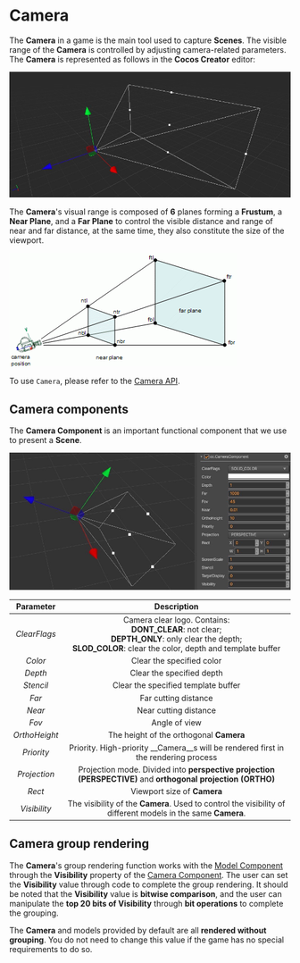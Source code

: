 # Camera

The __Camera__ in a game is the main tool used to capture __Scenes__. The visible range of the __Camera__ is controlled by adjusting camera-related parameters. The __Camera__ is represented as follows in the __Cocos Creator__ editor:

![camera](camera/camera.jpg)

The __Camera__'s visual range is composed of __6__ planes forming a **Frustum**, a **Near Plane**, and a **Far Plane** to control the visible distance and range of near and far distance, at the same time, they also constitute the size of the viewport.

![camera view](camera/camera-view.gif)

To use `Camera`, please refer to the [Camera API](https://docs.cocos.com/creator3d/api/en/classes/component_camera.camera.html).

## Camera components

The __Camera Component__ is an important functional component that we use to present a __Scene__.

![camera component](camera/camera-comp.jpg)

| Parameter | Description |
|:-------:|:---:|
| *ClearFlags* | Camera clear logo. Contains: <br> **DONT_CLEAR**: not clear; <br> **DEPTH_ONLY**: only clear the depth; <br> **SLOD_COLOR**: clear the color, depth and template buffer|
| *Color* | Clear the specified color |
| *Depth* | Clear the specified depth |
| *Stencil* | Clear the specified template buffer |
| *Far* | Far cutting distance |
| *Near* | Near cutting distance |
| *Fov* | Angle of view |
| *OrthoHeight* | The height of the orthogonal __Camera__ |
| *Priority* | Priority. High-priority __Camera__s will be rendered first in the rendering process |
| *Projection* | Projection mode. Divided into **perspective projection (PERSPECTIVE)** and **orthogonal projection (ORTHO)** |
| *Rect* | Viewport size of __Camera__ |
| *Visibility* | The visibility of the __Camera__. Used to control the visibility of different models in the same __Camera__. |

## Camera group rendering

The __Camera__'s group rendering function works with the [Model Component](../../engine/renderable) through the __Visibility__ property of the [Camera Component](../../editor/components/camera-component.md). The user can set the __Visibility__ value through code to complete the group rendering. It should be noted that the __Visibility__ value is **bitwise comparison**, and the user can manipulate the **top 20 bits of Visibility** through **bit operations** to complete the grouping.

The __Camera__ and models provided by default are all __rendered without grouping__. You do not need to change this value if the game has no special requirements to do so.
